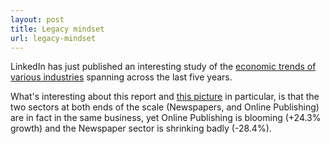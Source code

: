 ```yaml
---
layout: post
title: Legacy mindset
url: legacy-mindset
---
```


LinkedIn has just published an interesting study of the [economic trends of various industries](http://blog.linkedin.com/2012/03/08/economic-report/) spanning across the last five years.

What's interesting about this report and [this picture](http://blog.linkedin.com/wp-content/uploads/2012/06/industry_growth.png) in particular, is that the two sectors at both ends of the scale (Newspapers, and Online Publishing) are in fact in the same business, yet Online Publishing is blooming (+24.3% growth) and the Newspaper sector is shrinking badly (-28.4%).

